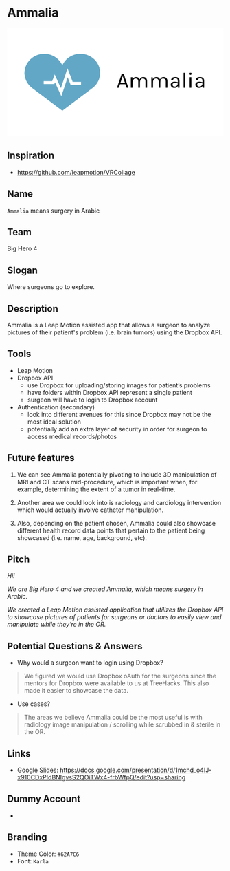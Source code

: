 # Ammalia

![logo](branding/Horizontal.png)

## Inspiration

- https://github.com/leapmotion/VRCollage

## Name

`Ammalia` means surgery in Arabic

## Team

Big Hero 4

## Slogan

Where surgeons go to explore.

## Description

Ammalia is a Leap Motion assisted app that allows a surgeon to analyze pictures of their patient's problem (i.e. brain tumors) using the Dropbox API.

## Tools

- Leap Motion
- Dropbox API
    - use Dropbox for uploading/storing images for patient’s problems
    - have folders within Dropbox API represent a single patient
    - surgeon will have to login to Dropbox account
- Authentication (secondary)
    - look into different avenues for this since Dropbox may not be the most ideal solution
    - potentially add an extra layer of security in order for surgeon to access medical records/photos

## Future features

1. We can see Ammalia potentially pivoting to include 3D manipulation of MRI and CT scans mid-procedure, which is important when, for example, determining the extent of a tumor in real-time.

2. Another area we could look into is radiology and cardiology intervention which would actually involve catheter manipulation.

3. Also, depending on the patient chosen, Ammalia could also showcase different health record data points that pertain to the patient being showcased
(i.e. name, age, background, etc).

## Pitch

<i>
Hi!

We are Big Hero 4 and we created Ammalia, which means surgery in Arabic.

We created a Leap Motion assisted application that utilizes the Dropbox API to showcase pictures of patients for surgeons or doctors to easily view and manipulate while they’re in the OR.
</i>

## Potential Questions & Answers

- Why would a surgeon want to login using Dropbox?

> We figured we would use Dropbox oAuth for the surgeons since the mentors for Dropbox were available to us at TreeHacks. This also made it easier to showcase the data.

- Use cases?

> The areas we believe Ammalia could be the most useful is with radiology image manipulation / scrolling while scrubbed in & sterile in the OR.

## Links

- Google Slides: https://docs.google.com/presentation/d/1mchd_o4IJ-x910CDxPIdBNIgvsS2QOiTWx4-frbWfpQ/edit?usp=sharing

## Dummy Account

-

## Branding

- Theme Color: `#62A7C6`
- Font: `Karla`
